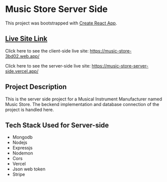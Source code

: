 # Music Store Server Side

This project was bootstrapped with [Create React App](https://github.com/facebook/create-react-app).

## [Live Site Link](https://music-store-server-side.vercel.app/)

Click here to see the client-side live site: https://music-store-3bd02.web.app/

Click here to see the server-side live site: https://music-store-server-side.vercel.app/

## Project Description

This is the server side project for a Musical Instrument Manufacturer named Music Store. The beckend implementation and database connection of the project is handled here.

## Tech Stack Used for Server-side

- Mongodb
- Nodejs
- Expressjs
- Nodemon
- Cors
- Vercel
- Json web token
- Stripe
